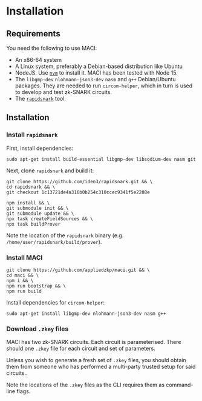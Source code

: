 # Installation

## Requirements

You need the following to use MACI:

- An x86-64 system
- A Linux system, preferably a Debian-based distribution like Ubuntu
- NodeJS. Use [`nvm`](https://github.com/nvm-sh/nvm) to install it. MACI has
  been tested with Node 15.
- The `libgmp-dev` `nlohmann-json3-dev` `nasm` and `g++` Debian/Ubuntu
  packages. They are needed to run `circom-helper`, which in turn is used to
  develop and test zk-SNARK circuits.
- The [`rapidsnark`](https://github.com/iden3/rapidsnark) tool.


## Installation

### Install `rapidsnark`

First, install dependencies:

```
sudo apt-get install build-essential libgmp-dev libsodium-dev nasm git
```

Next, clone `rapidsnark` and build it:

```
git clone https://github.com/iden3/rapidsnark.git && \
cd rapidsnark && \
git checkout 1c13721de4a316b0b254c310ccec9341f5e2208e

npm install && \
git submodule init && \
git submodule update && \
npx task createFieldSources && \
npx task buildProver
```

Note the location of the `rapidsnark` binary (e.g.
`/home/user/rapidsnark/build/prover`).

### Install MACI

```
git clone https://github.com/appliedzkp/maci.git && \
cd maci && \
npm i && \
npm run bootstrap && \
npm run build
```

Install dependencies for `circom-helper`:

```
sudo apt-get install libgmp-dev nlohmann-json3-dev nasm g++
```

### Download `.zkey` files

MACI has two zk-SNARK circuits. Each circuit is parameterised. There should one
`.zkey` file for each circuit and set of parameters.

Unless you wish to generate a fresh set of `.zkey` files, you should obtain
them from someone who has performed a multi-party trusted setup for said
circuits..

Note the locations of the `.zkey` files as the CLI requires them as
command-line flags.
